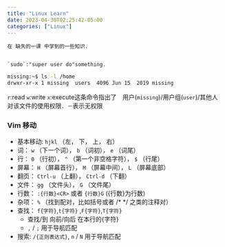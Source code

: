 ```yaml
---
title: "Linux Learn"
date: 2023-04-30T02:25:42-05:00
categories: ["Linux"]
---
```


    在 缺失的一课 中学到的一些知识.


    `sudo`:"super user do"something.


```bash
missing:~$ ls -l /home
drwxr-xr-x 1 missing  users  4096 Jun 15  2019 missing
```

`r`:read	`w`:write	`x`:execute这条命令指出了　用户(`missing`)/用户组(`user`)/其他人　对该文件的使用权限．`－`表示无权限

### Vim 移动

- 基本移动: `hjkl` （左， 下， 上， 右）
- 词： `w` （下一个词）， `b` （词初）， `e` （词尾）
- 行： `0` （行初）， `^` （第一个非空格字符）， `$` （行尾）
- 屏幕： `H` （屏幕首行）， `M` （屏幕中间）， `L` （屏幕底部）
- 翻页： `Ctrl-u` （上翻）， `Ctrl-d` （下翻）
- 文件： `gg` （文件头）， `G` （文件尾）
- 行数： `:{行数}<CR>` 或者 `{行数}G` ({行数}为行数)
- 杂项： `%` （找到配对，比如括号或者 /* */ 之类的注释对）
- 查找： `f{字符}`,`t{字符}` ,`F{字符}`,`T{字符}`
  - 查找/到 向前/向后 在本行的{字符}
  - `,` / `;` 用于导航匹配
- 搜索: `/{正则表达式}`, `n` / `N` 用于导航匹配